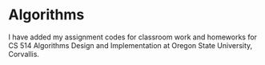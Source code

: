 # Algorithms

I have added my assignment codes for classroom work and homeworks for CS 514 Algorithms Design and Implementation at Oregon State University, Corvallis.
